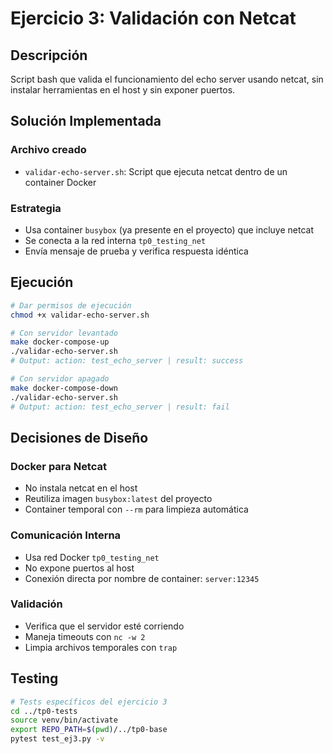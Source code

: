 # Ejercicio 3: Validación con Netcat

## Descripción
Script bash que valida el funcionamiento del echo server usando netcat, sin instalar herramientas en el host y sin exponer puertos.

## Solución Implementada

### Archivo creado
- `validar-echo-server.sh`: Script que ejecuta netcat dentro de un container Docker

### Estrategia
- Usa container `busybox` (ya presente en el proyecto) que incluye netcat
- Se conecta a la red interna `tp0_testing_net`
- Envía mensaje de prueba y verifica respuesta idéntica

## Ejecución

```bash
# Dar permisos de ejecución
chmod +x validar-echo-server.sh

# Con servidor levantado
make docker-compose-up
./validar-echo-server.sh
# Output: action: test_echo_server | result: success

# Con servidor apagado
make docker-compose-down
./validar-echo-server.sh
# Output: action: test_echo_server | result: fail
```

## Decisiones de Diseño

### Docker para Netcat
- No instala netcat en el host 
- Reutiliza imagen `busybox:latest` del proyecto
- Container temporal con `--rm` para limpieza automática

### Comunicación Interna
- Usa red Docker `tp0_testing_net` 
- No expone puertos al host 
- Conexión directa por nombre de container: `server:12345`

### Validación 
- Verifica que el servidor esté corriendo
- Maneja timeouts con `nc -w 2`
- Limpia archivos temporales con `trap`

## Testing

```bash
# Tests específicos del ejercicio 3
cd ../tp0-tests
source venv/bin/activate
export REPO_PATH=$(pwd)/../tp0-base
pytest test_ej3.py -v
```
